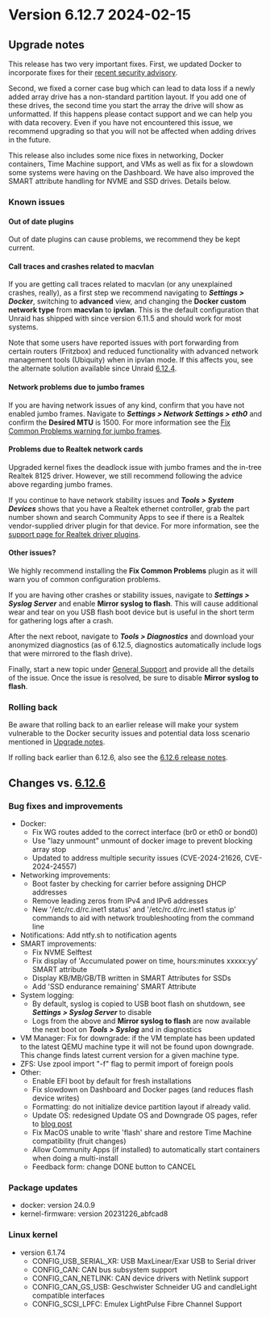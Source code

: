 # Version 6.12.7 2024-02-15

## Upgrade notes

This release has two very important fixes.  First, we updated Docker to incorporate fixes for their
[recent security advisory](https://www.docker.com/blog/docker-security-advisory-multiple-vulnerabilities-in-runc-buildkit-and-moby/).

Second, we fixed a corner case bug which can lead to data loss if a newly added array drive has a non-standard partition
layout. If you add one of these drives, the second time you start the array the drive will show as unformatted. If this happens
please contact support and we can help you with data recovery. Even if you have not encountered this issue, we recommend upgrading
so that you will not be affected when adding drives in the future.

This release also includes some nice fixes in networking, Docker containers, Time Machine support, and VMs as well as fix for a
slowdown some systems were having on the Dashboard. We have also improved the SMART attribute handling for NVME and SSD drives.
Details below.

### Known issues

#### Out of date plugins

Out of date plugins can cause problems, we recommend they be kept current.

#### Call traces and crashes related to macvlan

If you are getting call traces related to macvlan (or any unexplained crashes, really), as a first step
we recommend navigating to ***Settings > Docker***, switching to **advanced** view, and changing
the **Docker custom network type** from **macvlan** to **ipvlan**. This is the default configuration
that Unraid has shipped with since version 6.11.5 and should work for most systems.

Note that some users have reported issues with port forwarding from certain routers (Fritzbox) and reduced
functionality with advanced network management tools (Ubiquity) when in ipvlan mode. If this affects you,
see the alternate solution available since Unraid [6.12.4](6.12.4.mc#fix-for-macvlan-call-traces).

#### Network problems due to jumbo frames

If you are having network issues of any kind, confirm that you have not enabled jumbo frames.
Navigate to ***Settings > Network Settings > eth0*** and confirm the **Desired MTU** is 1500.
For more information see the [Fix Common Problems warning for jumbo frames](https://forums.unraid.net/topic/120220-fix-common-problems-more-information/page/2/#comment-1167702).

#### Problems due to Realtek network cards

Upgraded kernel fixes the deadlock issue with jumbo frames and the in-tree Realtek 8125 driver. However, we
still recommend following the advice above regarding jumbo frames.

If you continue to have network stability issues and ***Tools > System Devices*** shows that you have a Realtek ethernet controller,
grab the part number shown and search Community Apps to see if there is a Realtek vendor-supplied driver plugin for that device.
For more information, see the [support page for Realtek driver plugins](https://forums.unraid.net/topic/141349-plugin-realtek-r8125-r8168-and-r81526-drivers/).

#### Other issues?

We highly recommend installing the **Fix Common Problems** plugin as it will warn you of common configuration problems.

If you are having other crashes or stability issues, navigate to ***Settings > Syslog Server*** and
enable **Mirror syslog to flash**. This will cause additional wear and tear on you USB flash boot device but is
useful in the short term for gathering logs after a crash.

After the next reboot, navigate to ***Tools > Diagnostics*** and download your anonymized diagnostics (as of 6.12.5,
diagnostics automatically include logs that were mirrored to the flash drive).

Finally, start a new topic under [General Support](https://forums.unraid.net/forum/55-general-support/) and provide all the
details of the issue. Once the issue is resolved, be sure to disable **Mirror syslog to flash**.

### Rolling back

Be aware that rolling back to an earlier release will make your system vulnerable to the Docker security issues and potential data loss scenario mentioned in [Upgrade notes](#upgrade-notes).

If rolling back earlier than 6.12.6, also see the [6.12.6 release notes](6.12.6.md#rolling-back).

## Changes vs. [6.12.6](6.12.6.md)

### Bug fixes and improvements

* Docker:
  * Fix WG routes added to the correct interface (br0 or eth0 or bond0)
  * Use "lazy unmount" unmount of docker image to prevent blocking array stop
  * Updated to address multiple security issues (CVE-2024-21626, CVE-2024-24557)
* Networking improvements:
  * Boot faster by checking for carrier before assigning DHCP addresses
  * Remove leading zeros from IPv4 and IPv6 addresses
  * New '/etc/rc.d/rc.inet1 status' and '/etc/rc.d/rc.inet1 status ip' commands to aid with network troubleshooting from the command line
* Notifications: Add ntfy.sh to notification agents
* SMART improvements:
  * Fix NVME Selftest
  * Fix display of 'Accumulated power on time, hours:minutes xxxxx:yy' SMART attribute
  * Display KB/MB/GB/TB written in SMART Attributes for SSDs
  * Add 'SSD endurance remaining' SMART Attribute
* System logging:
  * By default, syslog is copied to USB boot flash on shutdown, see ***Settings > Syslog Server*** to disable
  * Logs from the above and **Mirror syslog to flash** are now available the next boot on ***Tools > Syslog*** and in diagnostics
* VM Manager: Fix for downgrade: if the VM template has been updated to the latest QEMU machine type it will not be
found upon downgrade.  This change finds latest current version for a given machine type.
* ZFS: Use zpool import "-f" flag to permit import of foreign pools
* Other:
  * Enable EFI boot by default for fresh installations
  * Fix slowdown on Dashboard and Docker pages (and reduces flash device writes)
  * Formatting: do not initialize device partition layout if already valid.
  * Update OS: redesigned Update OS and Downgrade OS pages, refer to [blog post](https://unraid.net/blog/new-update-os-tool)
  * Fix MacOS unable to write 'flash' share and restore Time Machine compatibility (fruit changes)
  * Allow Community Apps (if installed) to automatically start containers when doing a multi-install
  * Feedback form: change DONE button to CANCEL

### Package updates

* docker: version 24.0.9
* kernel-firmware: version 20231226_abfcad8

### Linux kernel

* version 6.1.74
  * CONFIG_USB_SERIAL_XR: USB MaxLinear/Exar USB to Serial driver
  * CONFIG_CAN: CAN bus subsystem support
  * CONFIG_CAN_NETLINK: CAN device drivers with Netlink support
  * CONFIG_CAN_GS_USB: Geschwister Schneider UG and candleLight compatible interfaces
  * CONFIG_SCSI_LPFC: Emulex LightPulse Fibre Channel Support
